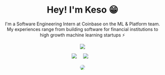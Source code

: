 <h1 align='center'> Hey!  I'm Keso 😁  </h1>

<p align='center'>
I'm a Software Engineering Intern at Coinbase on the ML & Platform team. My experiences range from building software for financial institutions to high growth machine learning startups ⚡ 
</p>
<p align='center'>
  <a href="#"><img src="https://visitor-badge.glitch.me/badge?page_id=Kesojan??style=for-the-badge&logo=appveyor"></a>
</p>
<p align='center'>
  <a href="https://www.linkedin.com/in/Kesojan/"><img src="https://img.shields.io/badge/linkedin-%230077B5.svg?&style=for-the-badge&logo=linkedin&logoColor=white" /></a>&nbsp;&nbsp;&nbsp;&nbsp;
  <a href="mailto:k2premak@uwaterloo.ca"><img src="https://img.shields.io/badge/mail-%23D14836.svg?&style=for-the-badge&logo=gmail&logoColor=white" /></a>&nbsp;&nbsp;&nbsp;&nbsp;


<br>
<br>
<img style="border-radius:10px" src="https://github-readme-stats.vercel.app/api?username=Kesojan&show_icons=true&theme=algolia" />
</p>

<!--
**Kesojan/Kesojan** is a ✨ _special_ ✨ repository because its `README.md` (this file) appears on your GitHub profile.

## I'm Kesojan. I love to solve complex problems with elegant code 🎩✨⭐️
- 🔭 I’m currently working on ...
- 🌱 I’m currently learning ...
- 👯 I’m looking to collaborate on ...
- 🤔 I’m looking for help with ...
- 💬 Ask me about ...
- 📫 How to reach me: ...
- 😄 Pronouns: ...
- ⚡ Fun fact: ...
-->
